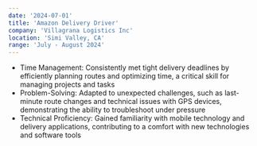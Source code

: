 ```yaml
---
date: '2024-07-01'
title: 'Amazon Delivery Driver'
company: 'Villagrana Logistics Inc'
location: 'Simi Valley, CA'
range: 'July - August 2024'
---
```


- Time Management: Consistently met tight delivery deadlines by efficiently planning routes and optimizing time, a critical skill for managing projects and tasks
- Problem-Solving: Adapted to unexpected challenges, such as last-minute route changes and technical issues with GPS devices, demonstrating the ability to troubleshoot under pressure
- Technical Proficiency: Gained familiarity with mobile technology and delivery applications, contributing to a comfort with new technologies and software tools
